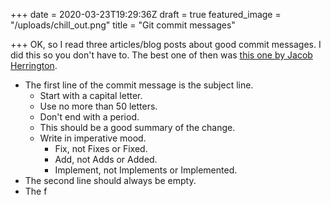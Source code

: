 +++
date = 2020-03-23T19:29:36Z
draft = true
featured_image = "/uploads/chill_out.png"
title = "Git commit messages"

+++
OK, so I read three articles/blog posts about good commit messages. I did this so you don't have to. The best one of then was [this one by Jacob Herrington](https://dev.to/jacobherrington/how-to-write-useful-commit-messages-my-commit-message-template-20n9 "this by Jacob Herrington").

* The first line of the commit message is the subject line. 
  * Start with a capital letter.
  * Use no more than 50 letters. 
  * Don't end with a period.
  * This should be a good summary of the change.
  * Write in imperative mood. 
    * Fix, not Fixes or Fixed. 
    * Add, not Adds or Added.
    * Implement, not Implements or Implemented.
* The second line should always be empty.
* The f